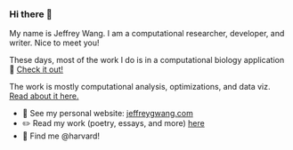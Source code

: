 ### Hi there 👋

My name is Jeffrey Wang. I am a computational researcher, developer, and writer. Nice to meet you! 

These days, most of the work I do is in a computational biology application 🧬 [Check it out!](https://github.com/ay-lab/dcHiC)

The work is mostly computational analysis, optimizations, and data viz. [Read about it here.](https://github.com/jeffreyywangg/about-dcHiC/blob/main/about.md)

- 🔗 See my personal website: [jeffreygwang.com](https://jeffreygwang.com)
- ✏️ Read my work (poetry, essays, and more) [here](https://linktr.ee/jeffreyw)
- 🏫 Find me @harvard! 
